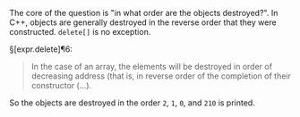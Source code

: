 The core of the question is "in what order are the objects destroyed?". In C++, objects are generally destroyed in the reverse order that they were constructed. `delete[]` is no exception.

§[expr.delete]¶6:
> In the case of an array, the elements will be destroyed in order of decreasing address (that is, in reverse order of the completion of their constructor (...).

So the objects are destroyed in the order `2`, `1`, `0`, and `210` is printed.